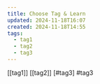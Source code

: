 ```yaml
---
title: Choose Tag & Learn
updated: 2024-11-18T16:07
created: 2024-11-18T14:55
tags:
  - tag1
  - tag2
  - tag3
---
```

[[tag1]]
[[tag2]]
[#tag3]
#tag3 